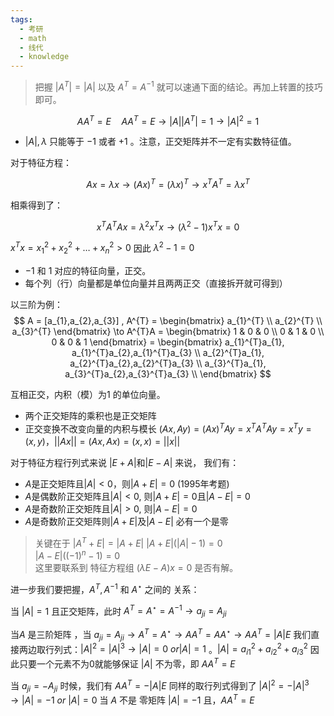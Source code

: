 ```yaml
---
tags:
  - 考研
  - math
  - 线代
  - knowledge
---
```

> 把握 $|A^{T}|  =|A|$ 以及 $A^{T} = A^{-1}$ 就可以速通下面的结论。再加上转置的技巧即可。  


$$
A A^{T} = E \quad A A^{T} = E \to |A||A^{T}| = 1 \to |A|^{2} =1
$$

 - $|A|,\lambda$ 只能等于 $-1$ 或者 $+1$  。注意，正交矩阵并不一定有实数特征值。

对于特征方程：

$$
Ax = \lambda x \to (Ax)^{T} = (\lambda x)^{T} \to x^{T}A^{T} = \lambda x^{T}
$$

相乘得到了：

$$
x^{T} A^{T} Ax = \lambda ^{2} x^{T} x \to (\lambda ^{2} -1)x^{T}x = 0
$$

$x^{T}x = x_{1}^{2}+x^{2}_{2}+\dots+x^{2}_{n} > 0$ 因此 $\lambda ^{2} -1 = 0$ 

 - $-1$ 和 $1$ 对应的特征向量，正交。  
- 每个列（行）向量都是单位向量并且两两正交（直接拆开就可得到）

以三阶为例：
$$
A = [a_{1},a_{2},a_{3}] , A^{T} = \begin{bmatrix} a_{1}^{T} \\
a_{2}^{T} \\
a_{3}^{T}
\end{bmatrix} \to A^{T}A = \begin{bmatrix}
1 & 0 & 0 \\
0 & 1  &  0 \\
0 & 0 & 1
\end{bmatrix} = \begin{bmatrix}
a_{1}^{T}a_{1}, a_{1}^{T}a_{2},a_{1}^{T}a_{3} \\
a_{2}^{T}a_{1}, a_{2}^{T}a_{2},a_{2}^{T}a_{3} \\
a_{3}^{T}a_{1}, a_{3}^{T}a_{2},a_{3}^{T}a_{3} \\
\end{bmatrix}
$$

互相正交，内积（模）为1 的单位向量。

- 两个正交矩阵的乘积也是正交矩阵
- 正交变换不改变向量的内积与模长 $(Ax,Ay) = (Ax)^{T}Ay = x^{T}A^{T}Ay = x^{T}y = (x,y)$，$||Ax|| = (Ax,Ax) = (x,x) = ||x||$  

对于特征方程行列式来说 $|E+A|$和$|E-A|$  来说， 我们有：

- $A$是正交矩阵且$|A|<0$，则$|A+E|=0$ (1995年考题)
- $A$是偶数阶正交矩阵且$|A|<0$, 则$|A+E|=0$且$|A-E|=0$
- $A$是奇数阶正交矩阵且$|A|>0$, 则$|A-E|=0$
- $A$是奇数阶正交矩阵则$|A+E|$及$|A-E|$ 必有一个是零

> 关键在于 $|A^{T}+E| = |A+E|$ 
> $|A+E|(|A| -1) =0$    
>$|A-E|((-1)^{n}-1)=0$  
>这里要联系到 特征方程组 $(\lambda E -A)x = 0$  是否有解。


进一步我们要把握，$A^{T},A^{-1}$ 和 $A^{\star}$ 之间的 关系：

当 $|A| = 1$ 且正交矩阵，此时 $A^{T} = A^{\star} = A^{-1} \to a_{ji} = A_{ji}$ 

当$A$ 是三阶矩阵 ，当 $a_{ji} = A _{ji} \to A^{T} = A^{\star} \to AA^{T} =AA^{\star} \to AA^{T} = |A|E$ 我们直接两边取行列式：$|A|^{2} = |A|^{3} \to |A| = 0 \ or |A|=1$ 。$|A| = a_{i1}^{2} + a_{i2}^{2}+a_{i3}^{2}$  因此只要一个元素不为0就能够保证 $|A|$ 不为零，即 $AA^{T} = E$  

当 $a_{ji} = -A_{ji}$ 时候，我们有 $AA^{T} = - |A|E$ 同样的取行列式得到了 $|A|^{2} = -|A|^{3} \to |A| = -1\ or \ |A| = 0$    当 $A$ 不是 零矩阵 $|A| = -1$  且，$AA^{T} = E$ 

